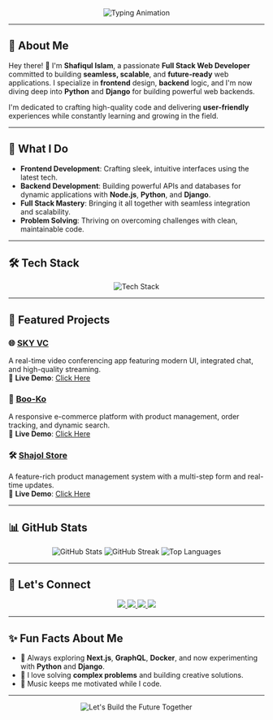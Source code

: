 <div align="center">
  <img src="https://readme-typing-svg.herokuapp.com?font=Fira+Code&size=28&duration=3000&pause=500&color=32A3DC&center=true&vCenter=true&width=700&lines=Welcome+to+Shafiqul+Islam's+World+🌟;Full+Stack+Web+Developer+%7C+Problem+Solver;Passionate+about+Innovative+Tech+%F0%9F%9A%80" alt="Typing Animation" />
</div>

---

## 🌟 **About Me**  

Hey there! 👋 I'm **Shafiqul Islam**, a passionate **Full Stack Web Developer** committed to building **seamless, scalable**, and **future-ready** web applications. I specialize in **frontend** design, **backend** logic, and I'm now diving deep into **Python** and **Django** for building powerful web backends.

I'm dedicated to crafting high-quality code and delivering **user-friendly** experiences while constantly learning and growing in the field. 

---

## 🚀 **What I Do**  
- **Frontend Development**: Crafting sleek, intuitive interfaces using the latest tech.  
- **Backend Development**: Building powerful APIs and databases for dynamic applications with **Node.js**, **Python**, and **Django**.  
- **Full Stack Mastery**: Bringing it all together with seamless integration and scalability.  
- **Problem Solving**: Thriving on overcoming challenges with clean, maintainable code.

---

## 🛠️ **Tech Stack**  

<div align="center">
  <!-- Animated Icons -->
  <img src="https://skillicons.dev/icons?i=html,css,js,ts,react,nextjs,tailwind,bootstrap,nodejs,express,mongodb,mysql,php,git,github,vscode,python,django" alt="Tech Stack" class="tech-icons" />
</div>

---

## 💼 **Featured Projects**  

### 🌐 **[SKY VC](https://github.com/shafiq91/sky-vc)**  
A real-time video conferencing app featuring modern UI, integrated chat, and high-quality streaming.  
🔗 **Live Demo**: [Click Here](https://example.com)  

### 🛒 **[Boo-Ko](https://github.com/shafiq91/boo-ko)**  
A responsive e-commerce platform with product management, order tracking, and dynamic search.  
🔗 **Live Demo**: [Click Here](https://example.com)  

### 🛠️ **[Shajol Store](https://github.com/shafiq91/shajol-store)**  
A feature-rich product management system with a multi-step form and real-time updates.  
🔗 **Live Demo**: [Click Here](https://example.com)

---

## 📊 **GitHub Stats**  

<div align="center">
  <img src="https://github-readme-stats.vercel.app/api?username=shafiq91&show_icons=true&theme=radical&hide_border=true&count_private=true" alt="GitHub Stats" />
  <img src="https://github-readme-streak-stats.herokuapp.com/?user=shafiq91&theme=radical&hide_border=true" alt="GitHub Streak" />
  <img src="https://github-readme-stats.vercel.app/api/top-langs/?username=shafiq91&layout=compact&theme=radical&hide_border=true" alt="Top Languages" />
</div>

---

## 🤝 **Let's Connect**  

<div align="center">
  <a href="https://shafiq91.vercel.app/" target="_blank">
    <img src="https://img.shields.io/badge/-Portfolio-000000?style=for-the-badge&logo=vercel&logoColor=white" />
  </a>
  <a href="mailto:shajol234sj@gmail.com" target="_blank">
    <img src="https://img.shields.io/badge/-Email-EA4335?style=for-the-badge&logo=gmail&logoColor=white" />
  </a>
  <a href="https://www.linkedin.com/in/shafiqul-islam/" target="_blank">
    <img src="https://img.shields.io/badge/-LinkedIn-0077B5?style=for-the-badge&logo=linkedin&logoColor=white" />
  </a>
  <a href="https://twitter.com/shafiq_dev" target="_blank">
    <img src="https://img.shields.io/badge/-Twitter-1DA1F2?style=for-the-badge&logo=twitter&logoColor=white" />
  </a>
</div>

---

## ✨ **Fun Facts About Me**  
- 🌱 Always exploring **Next.js**, **GraphQL**, **Docker**, and now experimenting with **Python** and **Django**.  
- 🎯 I love solving **complex problems** and building creative solutions.  
- 🎵 Music keeps me motivated while I code.  

----

<div align="center">
  <img src="https://readme-typing-svg.herokuapp.com?font=Fira+Code&size=22&duration=3000&pause=500&color=FF5733&center=true&vCenter=true&width=800&lines=Let's+build+the+future+together!+🚀" alt="Let's Build the Future Together" />
</div>
